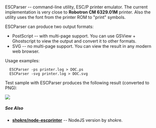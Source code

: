 ESCParser -- command-line utility, ESC/P printer emulator.
The current implementation is very close to **Robotron CM 6329.01M** printer. Also the utility uses the font from the printer ROM to "print" symbols.

ESCParser can produce two output formats:
  * PostScript -- with multi-page support. You can use GSView + Ghostscript to view the output and convert it to other formats.
  * SVG -- no multi-page support. You can view the result in any modern web browser.

Usage examples:
```
  ESCParser -ps printer.log > DOC.ps
  ESCParser -svg printer.log > DOC.svg
```
Test sample with ESCParser produces the following result (converted to PNG):

![](https://github.com/nzeemin/ukncbtl-utils/blob/master/ESCParser/ESCParser.png)

##### See Also

* [**shokre/node-escprinter**](https://github.com/shokre/node-escprinter) -- NodeJS version by shokre.
